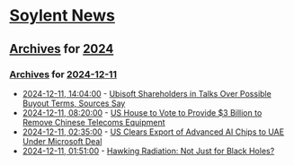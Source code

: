 # [Soylent News](../../../README.md)

## [Archives](../../index.md) for [2024](../index.md)

### [Archives](../../index.md) for [2024-12-11](index.md)

* [2024-12-11, 14:04:00](https://soylentnews.org/article.pl?sid=24/12/10/1317254&from=rss) - [Ubisoft Shareholders in Talks Over Possible Buyout Terms, Sources Say](https://soylentnews.org/article.pl?sid=24/12/10/1317254&from=rss)
* [2024-12-11, 08:20:00](https://soylentnews.org/article.pl?sid=24/12/10/139233&from=rss) - [US House to Vote to Provide $3 Billion to Remove Chinese Telecoms Equipment](https://soylentnews.org/article.pl?sid=24/12/10/139233&from=rss)
* [2024-12-11, 02:35:00](https://soylentnews.org/article.pl?sid=24/12/10/1154237&from=rss) - [US Clears Export of Advanced AI Chips to UAE Under Microsoft Deal](https://soylentnews.org/article.pl?sid=24/12/10/1154237&from=rss)
* [2024-12-11, 01:51:00](https://soylentnews.org/article.pl?sid=24/12/10/1141242&from=rss) - [Hawking Radiation: Not Just for Black Holes?](https://soylentnews.org/article.pl?sid=24/12/10/1141242&from=rss)
